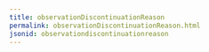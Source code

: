 ```yaml
---
title: observationDiscontinuationReason
permalink: observationDiscontinuationReason.html
jsonid: observationdiscontinuationreason
---
```

